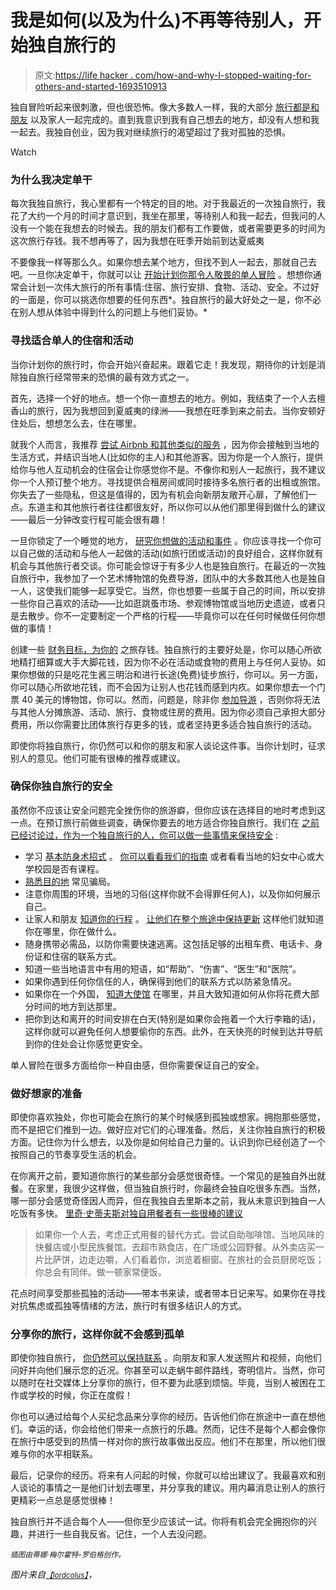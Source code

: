 # 我是如何(以及为什么)不再等待别人，开始独自旅行的

> 原文:[https://life hacker . com/how-and-why-I-stopped-waiting-for-others-and-started-1693510913](https://lifehacker.com/how-and-why-i-stopped-waiting-for-others-and-started-1693510913)

独自冒险听起来很刺激，但也很恐怖。像大多数人一样，我的大部分 [旅行都是和朋友](http://lifehacker.com/how-to-travel-with-a-group-of-friends-and-not-lose-you-1451652555) 以及家人一起完成的。直到我意识到我有自己想去的地方，却没有人想和我一起去。我独自创业，因为我对继续旅行的渴望超过了我对孤独的恐惧。

Watch

### 为什么我决定单干

每次我独自旅行，我心里都有一个特定的目的地。对于我最近的一次独自旅行，我花了大约一个月的时间才意识到，我坐在那里，等待别人和我一起去，但我问的人没有一个能在我想去的时候去。我的朋友们都有工作要做，或者需要更多的时间为这次旅行存钱。我不想再等了，因为我想在旺季开始前到达夏威夷

不要像我一样等那么久。如果你想去某个地方，但找不到人一起去，那就自己去吧。一旦你决定单干，你就可以让 [开始计划你那令人敬畏的单人冒险](http://lifehacker.com/how-to-ditch-tourist-spots-and-build-your-own-kickass-v-1566817968) 。想想你通常会计划一次伟大旅行的所有事情:住宿、旅行安排、食物、活动、安全。不过好的一面是，你可以挑选你想要的任何东西*。独自旅行的最大好处之一是，你不必在别人想从体验中得到什么的问题上与他们妥协。*

### 寻找适合单人的住宿和活动

当你计划你的旅行时，你会开始兴奋起来。跟着它走！我发现，期待你的计划是消除独自旅行经常带来的恐惧的最有效方式之一。

首先，选择一个好的地点。想一个你一直想去的地方。例如，我结束了一个人去檀香山的旅行，因为我想回到夏威夷的绿洲——我想在旺季到来之前去。当你安顿好住处后，想想怎么去，住在哪里。

就我个人而言，我推荐 [尝试 Airbnb 和其他类似的服务](http://wayfarer.lifehacker.com/the-best-hotel-alternatives-besides-airbnb-1630874742) ，因为你会接触到当地的生活方式，并结识当地人(比如你的主人)和其他游客。因为你是一个人旅行，提供给你与他人互动机会的住宿会让你感觉你不是。不像你和别人一起旅行，我不建议你一个人预订整个地方。寻找提供合租房间或同时接待多名旅行者的出租或旅馆。你失去了一些隐私，但这是值得的，因为有机会向新朋友敞开心扉，了解他们一点。东道主和其他旅行者往往都很友好，所以你可以从他们那里得到做什么的建议——最后一分钟改变行程可能会很有趣！

一旦你锁定了一个睡觉的地方， [研究你想做的活动和事件](http://lifehacker.com/five-best-travel-planning-apps-1470002139) 。你应该寻找一个你可以自己做的活动和与他人一起做的活动(如旅行团或活动)的良好组合，这样你就有机会与其他旅行者交谈。你可能会惊讶于有多少人也是独自旅行。在最近的一次独自旅行中，我参加了一个艺术博物馆的免费导游，团队中的大多数其他人也是独自一人，这使我们能够一起享受它。当然，你也想要一些属于自己的时间，所以安排一些你自己喜欢的活动——比如逛跳蚤市场、参观博物馆或当地历史遗迹，或者只是去散步。你不一定要制定一个严格的行程——毕竟你可以在任何时候做任何你想做的事情！

创建一些 [财务目标，为你的](http://twocents.lifehacker.com/goal-based-accounts-reward-you-for-saving-money-1615418337) 之旅存钱。独自旅行的主要好处是，你可以随心所欲地精打细算或大手大脚花钱，因为你不必在活动或食物的费用上与任何人妥协。如果你想做的只是吃花生酱三明治和进行长途(免费)徒步旅行，你可以。另一方面，你可以随心所欲地花钱，而不会因为让别人也花钱而感到内疚。如果你想去一个门票 40 美元的博物馆，你可以。然而，问题是，除非你 [参加导游](http://lifehacker.com/when-its-worthwhile-to-join-a-tour-group-or-go-it-alone-1692627626) ，否则你将无法与其他人分摊旅游、活动、旅行、食物或住房的费用。因为你必须自己承担大部分费用，所以你需要比团体旅行存更多的钱，或者坚持更多适合独自旅行的活动。

即使你将独自旅行，你仍然可以和你的朋友和家人谈论这件事。当你计划时，征求别人的意见。他们可能有很棒的推荐或建议。

### 确保你独自旅行的安全

虽然你不应该让安全问题完全挫伤你的旅游癖，但你应该在选择目的地时考虑到这一点。在预订旅行前做些调查，确保你要去的地方适合你独自旅行。我们在 [之前已经讨论过，作为一个独自旅行的人，你可以做一些事情来保持安全](http://lifehacker.com/how-can-i-stay-safe-while-traveling-alone-5984288) :

*   学习 [基本防身术招式](http://lifehacker.com/basic-self-defense-moves-anyone-can-do-and-everyone-sh-5825528) 。 [你可以看看我们的指南](http://lifehacker.com/basic-self-defense-moves-anyone-can-do-and-everyone-sh-5825528) 或者看看当地的妇女中心或大学校园是否有课程。
*   [熟悉目的地](http://wayfarer.lifehacker.com/this-infographic-breaks-down-the-most-common-travel-sca-1619962811) 常见骗局。
*   注意你周围的环境，当地的习俗(这样你就不会得罪任何人)，以及你如何展示自己。
*   让家人和朋友 [知道你的行程](http://lifehacker.com/organize-and-share-your-vacation-with-this-travel-plann-1684919711) 。 [让他们在整个旅途中保持更新](http://lifehacker.com/five-best-travel-planning-apps-1470002139) 这样他们就知道你在哪里，你在做什么。
*   随身携带必需品，以防你需要快速逃离。这包括足够的出租车费、电话卡、身份证和住宿的联系方式。
*   知道一些当地语言中有用的短语，如“帮助”、“伤害”、“医生”和“医院”。
*   如果你遇到任何你信任的人，确保得到他们的联系方式以防紧急情况。
*   如果你在一个外国， [知道大使馆](http://www.usembassy.gov/) 在哪里，并且大致知道如何从你将花费大部分时间的地方到达那里。
*   把你到达和离开的时间安排在白天(特别是如果你会拖着一个大行李箱的话)，这样你就可以避免任何人想要偷你的东西。此外，在天快亮的时候到达并导航到你的住处会让你感觉更安全。

单人冒险在很多方面给你一种自由感，但你需要保证自己的安全。

### **做好想家的准备**

即使你喜欢独处，你也可能会在旅行的某个时候感到孤独或想家。拥抱那些感觉，而不是把它们推到一边。做好应对它们的心理准备。然后，关注你独自旅行的积极方面。记住你为什么想去，以及你是如何给自己力量的。认识到你已经创造了一个按照自己的节奏享受生活的机会。

在你离开之前，要知道你旅行的某些部分会感觉很奇怪。一个常见的是独自外出就餐。在家里，我很少这样做，但当独自旅行时，你最终会独自吃很多东西。当然，哪一部分会感觉奇怪因人而异，但在我独自去里斯本之前，我从未意识到独自一人吃饭有多快。 [里奇·史蒂夫斯对独自用餐者有一些很棒的建议](https://www.ricksteves.com/travel-tips/trip-planning/tips-for-traveling-solo)

> 如果你一个人去，考虑正式用餐的替代方式。尝试自助咖啡馆、当地风味的快餐店或小型民族餐馆。去超市熟食店，在广场或公园野餐。从外卖店买一片比萨饼，边走边嚼，人们看着你，浏览着橱窗。在旅社的会员厨房吃饭；你总会有同伴。做一顿家常便饭。

花点时间享受那些孤独的活动——带本书来读，或者带本日记来写。如果你在寻找对抗焦虑或孤独等情绪的方法，旅行时有很多结识人的方式。

### **分享你的旅行，这样你就不会感到孤单**

即使你独自旅行， [你仍然可以保持联系](http://www.aconstanttraveler.com/five-best-ways-to-keep-in-touch-while-traveling/) 。向朋友和家人发送照片和视频，向他们问好并向他们展示您的近况。你甚至可以走蜗牛邮件路线，寄明信片。当然，你可以随时在社交媒体上分享你的旅行，但不要为此感到烦恼。毕竟，当别人被困在工作或学校的时候，你正在度假！

你也可以通过给每个人买纪念品来分享你的经历。告诉他们你在旅途中一直在想他们。幸运的话，你会给他们带来一点旅行的乐趣。然而，记住不是每个人都会像你在旅行中感受到的热情一样对你的旅行故事做出反应。他们不在那里，所以他们很难与你的水平相联系。

最后，记录你的经历。将来有人问起的时候，你就可以给出建议了。我最喜欢和别人谈论的事情之一是他们计划去哪里，并分享我的建议。用内幕消息让别人的旅行更精彩一点总是感觉很棒！

独自旅行并不适合每个人——但你至少应该试一试。你将有机会完全拥抱你的兴趣，并进行一些自我反省。记住，一个人去没问题。

<small>*插图由蒂娜·梅尔霍特-罗伯格创作。*</small>

*图片来自*[<small>*【lordcolus】*</small>](https://www.flickr.com/photos/lordcolus/5470291581/)*，*